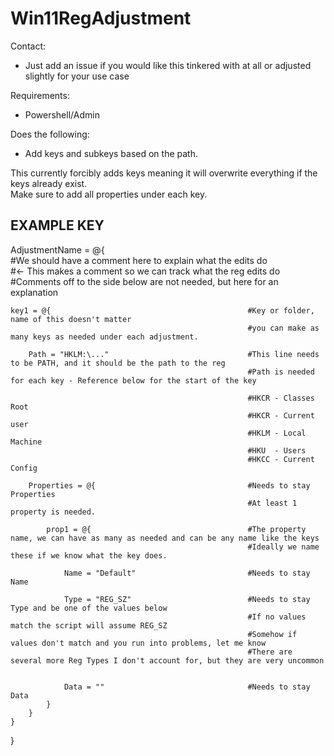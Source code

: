 # Win11RegAdjustment
Contact:  
- Just add an issue if you would like this tinkered with at all or adjusted slightly for your use case  

Requirements:  
- Powershell/Admin   

Does the following:  
- Add keys and subkeys based on the path.       


This currently forcibly adds keys meaning it will overwrite everything if the keys already exist.  
Make sure to add all properties under each key.  

## EXAMPLE KEY
AdjustmentName = @{  
    #We should have a comment here to explain what the edits do  
    #<- This makes a comment so we can track what the reg edits do  
    #Comments off to the side below are not needed, but here for an explanation  
      
    key1 = @{                                            #Key or folder, name of this doesn't matter  
                                                         #you can make as many keys as needed under each adjustment.  

        Path = "HKLM:\..."                               #This line needs to be PATH, and it should be the path to the reg  
                                                         #Path is needed for each key - Reference below for the start of the key  
  
                                                         #HKCR - Classes Root  
                                                         #HKCR - Current user  
                                                         #HKLM - Local Machine  
                                                         #HKU  - Users  
                                                         #HKCC - Current Config  
  
        Properties = @{                                  #Needs to stay Properties  
                                                         #At least 1 property is needed.  
  
            prop1 = @{                                   #The property name, we can have as many as needed and can be any name like the keys  
                                                         #Ideally we name these if we know what the key does.  
  
                Name = "Default"                         #Needs to stay Name  
  
                Type = "REG_SZ"                          #Needs to stay Type and be one of the values below  
                                                         #If no values match the script will assume REG_SZ  
                                                         #Somehow if values don't match and you run into problems, let me know  
                                                         #There are several more Reg Types I don't account for, but they are very uncommon  
  
                  
                Data = ""                                #Needs to stay Data  
            }  
        }  
    }  
}   